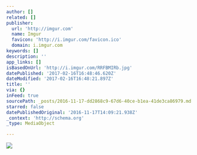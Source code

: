 ```yaml
---
author: []
related: []
publisher:
  url: 'http://imgur.com'
  name: Imgur
  favicon: 'http://i.imgur.com/favicon.ico'
  domain: i.imgur.com
keywords: []
description: ''
app_links: []
isBasedOnUrl: 'http://i.imgur.com/RRFBMIRb.jpg'
datePublished: '2017-02-16T16:48:46.620Z'
dateModified: '2017-02-16T16:48:21.897Z'
title: ''
via: {}
inFeed: true
sourcePath: _posts/2016-11-17-dd2868c9-67d6-40ce-b1ea-41de3ca86979.md
starred: false
datePublishedOriginal: '2016-11-17T14:09:21.938Z'
_context: 'http://schema.org'
_type: MediaObject

---
```

<article style=""><img src="http://imgur.com/RRFBMIRb.jpg" /></article>